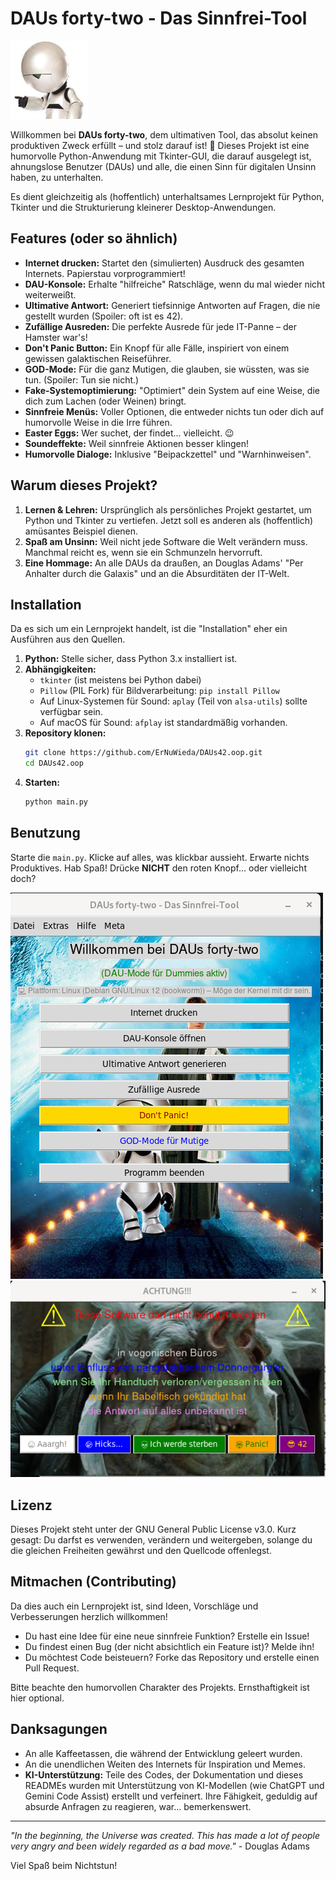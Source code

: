# DAUs forty-two - Das Sinnfrei-Tool

![DAUs42 Logo](./assets/marvin.png) 

Willkommen bei **DAUs forty-two**, dem ultimativen Tool, das absolut keinen produktiven Zweck erfüllt – und stolz darauf ist! 🚀
Dieses Projekt ist eine humorvolle Python-Anwendung mit Tkinter-GUI, die darauf ausgelegt ist, ahnungslose Benutzer (DAUs) und alle, die einen Sinn für digitalen Unsinn haben, zu unterhalten.

Es dient gleichzeitig als (hoffentlich) unterhaltsames Lernprojekt für Python, Tkinter und die Strukturierung kleinerer Desktop-Anwendungen.

## Features (oder so ähnlich)

*   **Internet drucken:** Startet den (simulierten) Ausdruck des gesamten Internets. Papierstau vorprogrammiert!
*   **DAU-Konsole:** Erhalte "hilfreiche" Ratschläge, wenn du mal wieder nicht weiterweißt.
*   **Ultimative Antwort:** Generiert tiefsinnige Antworten auf Fragen, die nie gestellt wurden (Spoiler: oft ist es 42).
*   **Zufällige Ausreden:** Die perfekte Ausrede für jede IT-Panne – der Hamster war's!
*   **Don't Panic Button:** Ein Knopf für alle Fälle, inspiriert von einem gewissen galaktischen Reiseführer.
*   **GOD-Mode:** Für die ganz Mutigen, die glauben, sie wüssten, was sie tun. (Spoiler: Tun sie nicht.)
*   **Fake-Systemoptimierung:** "Optimiert" dein System auf eine Weise, die dich zum Lachen (oder Weinen) bringt.
*   **Sinnfreie Menüs:** Voller Optionen, die entweder nichts tun oder dich auf humorvolle Weise in die Irre führen.
*   **Easter Eggs:** Wer suchet, der findet... vielleicht. 😉
*   **Soundeffekte:** Weil sinnfreie Aktionen besser klingen!
*   **Humorvolle Dialoge:** Inklusive "Beipackzettel" und "Warnhinweisen".

## Warum dieses Projekt?

1.  **Lernen & Lehren:** Ursprünglich als persönliches Projekt gestartet, um Python und Tkinter zu vertiefen. Jetzt soll es anderen als (hoffentlich) amüsantes Beispiel dienen.
2.  **Spaß am Unsinn:** Weil nicht jede Software die Welt verändern muss. Manchmal reicht es, wenn sie ein Schmunzeln hervorruft.
3.  **Eine Hommage:** An alle DAUs da draußen, an Douglas Adams' "Per Anhalter durch die Galaxis" und an die Absurditäten der IT-Welt.

## Installation

Da es sich um ein Lernprojekt handelt, ist die "Installation" eher ein Ausführen aus den Quellen.

1.  **Python:** Stelle sicher, dass Python 3.x installiert ist.
2.  **Abhängigkeiten:**
    *   `tkinter` (ist meistens bei Python dabei)
    *   `Pillow` (PIL Fork) für Bildverarbeitung: `pip install Pillow`
    *   Auf Linux-Systemen für Sound: `aplay` (Teil von `alsa-utils`) sollte verfügbar sein.
    *   Auf macOS für Sound: `afplay` ist standardmäßig vorhanden.
3.  **Repository klonen:**
    ```bash
    git clone https://github.com/ErNuWieda/DAUs42.oop.git
    cd DAUs42.oop
    ```
4.  **Starten:**
    ```bash
    python main.py
    ```

## Benutzung

Starte die `main.py`. Klicke auf alles, was klickbar aussieht. Erwarte nichts Produktives. Hab Spaß!
Drücke **NICHT** den roten Knopf... oder vielleicht doch?

![Main Window](./assets/screenshot_main.png)
![Warning Dialog](./assets/screenshot_warning.png)


## Lizenz

Dieses Projekt steht unter der GNU General Public License v3.0.
Kurz gesagt: Du darfst es verwenden, verändern und weitergeben, solange du die gleichen Freiheiten gewährst und den Quellcode offenlegst.

## Mitmachen (Contributing)

Da dies auch ein Lernprojekt ist, sind Ideen, Vorschläge und Verbesserungen herzlich willkommen!

*   Du hast eine Idee für eine neue sinnfreie Funktion? Erstelle ein Issue!
*   Du findest einen Bug (der nicht absichtlich ein Feature ist)? Melde ihn!
*   Du möchtest Code beisteuern? Forke das Repository und erstelle einen Pull Request.

Bitte beachte den humorvollen Charakter des Projekts. Ernsthaftigkeit ist hier optional.

## Danksagungen

*   An alle Kaffeetassen, die während der Entwicklung geleert wurden.
*   An die unendlichen Weiten des Internets für Inspiration und Memes.
*   **KI-Unterstützung:** Teile des Codes, der Dokumentation und dieses READMEs wurden mit Unterstützung von KI-Modellen (wie ChatGPT und Gemini Code Assist) erstellt und verfeinert. Ihre Fähigkeit, geduldig auf absurde Anfragen zu reagieren, war... bemerkenswert.

---

*"In the beginning, the Universe was created. This has made a lot of people very angry and been widely regarded as a bad move."* - Douglas Adams

Viel Spaß beim Nichtstun!
